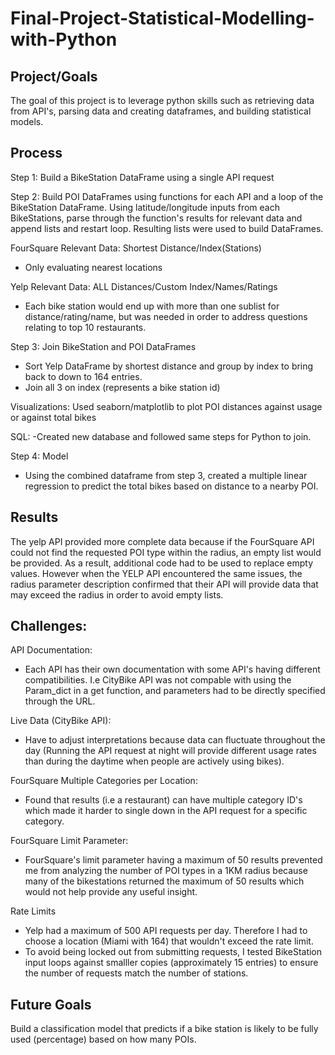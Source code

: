 # Final-Project-Statistical-Modelling-with-Python

## Project/Goals
The goal of this project is to leverage python skills such as retrieving data from API's, parsing data and creating dataframes, and building statistical models. 

## Process
Step 1: Build a BikeStation DataFrame using a single API request

Step 2: Build POI DataFrames using functions for each API and a loop of the BikeStation DataFrame. Using latitude/longitude inputs from each BikeStations, parse through the function's results for relevant data and append lists and restart loop. Resulting lists were used to build DataFrames.

FourSquare Relevant Data: Shortest Distance/Index(Stations)
- Only evaluating nearest locations

Yelp Relevant Data: ALL Distances/Custom Index/Names/Ratings
- Each bike station would end up with more than one sublist for distance/rating/name, but was needed in order to address questions relating to top 10 restaurants. 

Step 3: Join BikeStation and POI DataFrames
- Sort Yelp DataFrame by shortest distance and group by index to bring back to down to 164 entries. 
- Join all 3 on index (represents a bike station id)

Visualizations: 
Used seaborn/matplotlib to plot POI distances against usage or against total bikes

SQL: 
-Created new database and followed same steps for Python to join. 


Step 4: Model
- Using the combined dataframe from step 3, created a multiple linear regression to predict the total bikes based on distance to a nearby POI. 



## Results
The yelp API provided more complete data because if the FourSquare API could not find the requested POI type within the radius, an empty list would be provided. As a result, additional code had to be used to replace empty values. However when the YELP API encountered the same issues, the radius parameter description confirmed that their API will provide data that may exceed the radius in order to avoid empty lists. 

## Challenges:

API Documentation: 
- Each API has their own documentation with some API's having different compatibilities. I.e CityBike API was not compable with using the Param_dict in a get function, and parameters had to be directly specified through the URL. 

Live Data (CityBike API): 
- Have to adjust interpretations because data can fluctuate throughout the day (Running the API request at night will provide different usage rates than during the daytime when people are actively using bikes). 

FourSquare Multiple Categories per Location: 
- Found that results (i.e a restaurant) can have multiple category ID's which made it harder to single down in the API request for a specific category. 

FourSquare Limit Parameter:
- FourSquare's limit parameter having a maximum of 50 results prevented me from analyzing the number of POI types in a 1KM radius because many of the bikestations returned the maximum of 50 results which would not help provide any useful insight. 

Rate Limits
- Yelp had a maximum of 500 API requests per day. Therefore I had to choose a location (Miami with 164) that wouldn't exceed the rate limit. 
- To avoid being locked out from submitting requests, I tested BikeStation input loops against smalller copies (approximately 15 entries) to ensure the number of requests match the number of stations.  


## Future Goals
Build a classification model that predicts if a bike station is likely to be fully used (percentage) based on how many POIs. 
